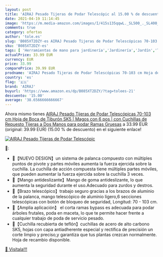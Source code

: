 ```yaml
---
layout: post
title: 'AIRAJ Pesado Tijeras de Podar Telescópic al 15.00 % de descuento'
date: 2021-04-19 11:14:45
image: 'https://m.media-amazon.com/images/I/415s135qqwL._SL500_._SL400_.jpg'
comments: true
category: ofertas
author: 'tole.es'
slug: 'B085XT2DZY-es AIRAJ Pesado Tijeras de Podar Telescópicas 70-103 cm Hoja...'
sku: 'B085XT2DZY-es'
tags: [ 'Herramientas de mano para jardinería','Jardinería','Jardín','Tijeras de podar para jardinería','airaj','tijeras', ]
actualPrice: 33.99 EUR
currency: EUR
price: 33.99
comparePrice: 39.99 EUR
prodname: 'AIRAJ Pesado Tijeras de Podar Telescópicas 70-103 cm Hoja de Boca de Tiburón SK5 | Magos con 6 pos | con Cuchillas de Repuesto Tijeras a Dos Manos para podar Ramas Gruesas'
country: 'es'
flag: '🇪🇸'
brand: 'AIRAJ'
buyurl: 'https://www.amazon.es/dp/B085XT2DZY/?tag=tolees-21'
descuento: '15.00'
average: '38.6566666666667'
---
```


Ahora mismo tienes [AIRAJ Pesado Tijeras de Podar Telescópicas 70-103 cm Hoja de Boca de Tiburón SK5 | Magos con 6 pos | con Cuchillas de Repuesto Tijeras a Dos Manos para podar Ramas Gruesas](https://www.amazon.es/dp/B085XT2DZY/?tag=tolees-21) a 33.99 EUR (original: 39.99 EUR) (15.00 %  de descuento) en el siguiente enlace!

[![AIRAJ Pesado Tijeras de Podar Telescópic](https://m.media-amazon.com/images/I/415s135qqwL._SL500_._SL400_.jpg)](https://www.amazon.es/dp/B085XT2DZY/?tag=tolees-21)

🔎:

- 🌳【NUEVO DESIGN】un sistema de palanca compuesto con múltiples puntos de pivote y partes móviles aumenta la fuerza ejercida sobre la cuchilla. La cuchilla de acción compuesta tiene múltiples partes móviles, que pueden aumentar la fuerza ejercida sobre la cuchilla 3 veces.
- 🌳【Mango antideslizante】Mango de goma antideslizante, lo que aumenta la seguridad durante el uso.Adecuado para zurdos y destros.
- 🌳【Brazo telescópico】trabajo seguro gracias a los brazos de aluminio de la palanca, mango telescópico de aluminio ligero,6 secciones telescópicas con botón de bloqueo de seguridad, Longitud: 70 - 103 cm.
- 🌳【Amplia aplicación】 el corta ramas bypass es adecuada para podar árboles frutales, poda en maceta, lo que te permite hacer frente a cualquier trabajo de poda de servicio pesado.
- 🌳【Cuchilla recubierta de teflón】cuchillas de acero de alto carbono SK5, hojas con capa antiadherente especial y rectifica de precisión un corte limpio y preciso,y garantiza que tus plantas crezcan normalmente. Hoja de recambio disponible.

[🛒 Visítala!!!](https://www.amazon.es/dp/B085XT2DZY/?tag=tolees-21)
